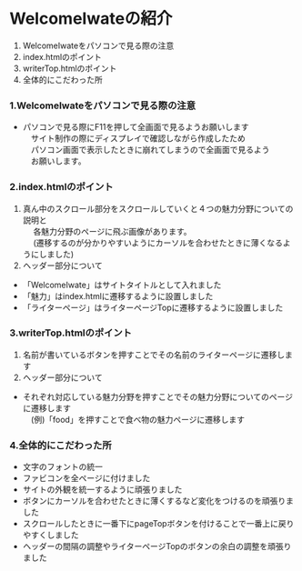 # WelcomeIwateの紹介
1. WelcomeIwateをパソコンで見る際の注意  
1. index.htmlのポイント　
1. writerTop.htmlのポイント  
1. 全体的にこだわった所  

### 1.WelcomeIwateをパソコンで見る際の注意  
- パソコンで見る際にF11を押して全画面で見るようお願いします  
　サイト制作の際にディスプレイで確認しながら作成したため  
　パソコン画面で表示したときに崩れてしまうので全画面で見るよう  
　お願いします。  
### 2.index.htmlのポイント
1. 真ん中のスクロール部分をスクロールしていくと４つの魅力分野についての説明と  
　 各魅力分野のページに飛ぶ画像があります。  
　 (遷移するのが分かりやすいようにカーソルを合わせたときに薄くなるようにしました)  
1. ヘッダー部分について  
- 「WelcomeIwate」はサイトタイトルとして入れました  
- 「魅力」はindex.htmlに遷移するように設置しました  
- 「ライターページ」はライターページTopに遷移するように設置しました  
### 3.writerTop.htmlのポイント  
1. 名前が書いているボタンを押すことでその名前のライターページに遷移します  
1. ヘッダー部分について  
- それぞれ対応している魅力分野を押すことでその魅力分野についてのページに遷移します  
　(例)「food」を押すことで食べ物の魅力ページに遷移します  
### 4.全体的にこだわった所  
- 文字のフォントの統一  
- ファビコンを全ページに付けました  
- サイトの外観を統一するように頑張りました  
- ボタンにカーソルを合わせたときに薄くするなど変化をつけるのを頑張りました  
- スクロールしたときに一番下にpageTopボタンを付けることで一番上に戻りやすくしました   
- ヘッダーの間隔の調整やライターページTopのボタンの余白の調整を頑張りました 
